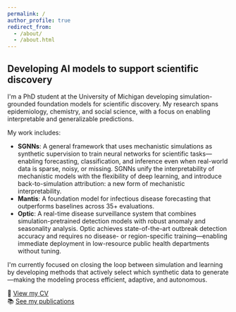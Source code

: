 ```yaml
---
permalink: /
author_profile: true
redirect_from: 
  - /about/
  - /about.html
---
```


## Developing AI models to support scientific discovery

I'm a PhD student at the University of Michigan developing simulation-grounded foundation models for scientific discovery. My research spans epidemiology, chemistry, and social science, with a focus on enabling interpretable and generalizable predictions.

My work includes:
- **SGNNs**: A general framework that uses mechanistic simulations as synthetic supervision to train neural networks for scientific tasks—enabling forecasting, classification, and inference even when real-world data is sparse, noisy, or missing. SGNNs unify the interpretability of mechanistic models with the flexibility of deep learning, and introduce back-to-simulation attribution: a new form of mechanistic interpretability.
- **Mantis**: A foundation model for infectious disease forecasting that outperforms baselines across 35+ evaluations.
- **Optic**: A real-time disease surveillance system that combines simulation-pretrained detection models with robust anomaly and seasonality analysis. Optic achieves state-of-the-art outbreak detection accuracy and requires no disease- or region-specific training—enabling immediate deployment in low-resource public health departments without tuning.

I'm currently focused on closing the loop between simulation and learning by developing methods that actively select which synthetic data to generate—making the modeling process efficient, adaptive, and autonomous.

📄 [View my CV](/cv/)  
📚 [See my publications](/publications/)
